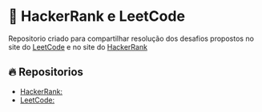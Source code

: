 # :art: HackerRank e LeetCode

Repositorio criado para compartilhar resolução dos desafios propostos no site do [LeetCode](https://leetcode.com) e no site do [HackerRank](https://www.hackerrank.com)

## :fire: Repositorios

- [HackerRank:](https://github.com/carlosvinicius-ai/HackerRank_and_LeetCode/tree/master/HackerRank)
- [LeetCode:](https://github.com/carlosvinicius-ai/HackerRank_and_LeetCode/tree/master/LeetCode)